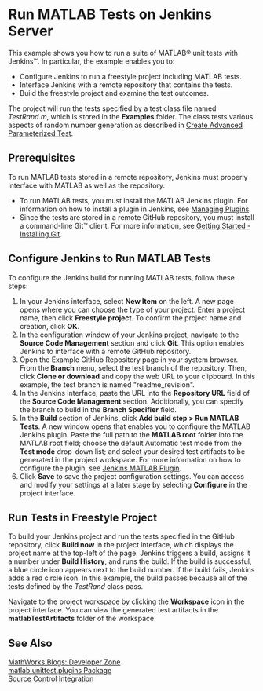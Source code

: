 # Run MATLAB Tests on Jenkins Server

This example shows you how to run a suite of MATLAB&reg; unit tests with Jenkins&trade;. In particular, the example enables you to:

* Configure Jenkins to run a freestyle project including MATLAB tests.
* Interface Jenkins with a remote repository that contains the tests.
* Build the freestyle project and examine the test outcomes.

The project will run the tests specified by a test class file named *TestRand.m*, which is stored in the **Examples** folder. The class tests various aspects of random number generation as described in [Create Advanced Parameterized Test](https://www.mathworks.com/help/matlab/matlab_prog/create-advanced-parameterized-test.html).

## Prerequisites
To run MATLAB tests stored in a remote repository, Jenkins must properly interface with MATLAB as well as the repository.
* To run MATLAB tests, you must install the MATLAB Jenkins plugin. For information on how to install a plugin in Jenkins, see [Managing Plugins](https://jenkins.io/doc/book/managing/plugins/).
* Since the tests are stored in a remote GitHub repository, you must install a command-line Git™ client. For more information, see [Getting Started - Installing Git](https://git-scm.com/book/en/v2/Getting-Started-Installing-Git).

## Configure Jenkins to Run MATLAB Tests
To configure the Jenkins build for running MATLAB tests, follow these steps:
1. In your Jenkins interface, select **New Item** on the left. A new page opens where you can choose the type of your project. Enter a project name, then click **Freestyle project**. To confirm the project name and creation, click **OK**.
2. In the configuration window of your Jenkins project, navigate to the **Source Code Management** section and click **Git**. This option enables Jenkins to interface with a remote GitHub repository.
3. Open the Example GitHub Repository page in your system browser. From the **Branch** menu, select the test branch of the repository. Then, click **Clone or download** and copy the web URL to your clipboard. In this example, the test branch is named "readme_revision".
4. In the Jenkins interface, paste the URL into the **Repository URL** field of the **Source Code Management** section. Additionally, you can specify the branch to build in the **Branch Specifier** field.
5. In the **Build** section of Jenkins, click **Add build step > Run MATLAB Tests**. A new window opens that enables you to configure the MATLAB Jenkins plugin. Paste the full path to the **MATLAB root** folder into the MATLAB root field; choose the default Automatic test mode from the **Test mode** drop-down list; and select your desired test artifacts to be generated in the project wrokspace. For more information on how to configure the plugin, see [Jenkins MATLAB Plugin](https://github.com/jenkinsci/matlab-plugin).
6. Click **Save** to save the project configuration settings. You can access and modify your settings at a later stage by selecting **Configure** in the project interface.

## Run Tests in Freestyle Project
To build your Jenkins project and run the tests specified in the GitHub repository, click **Build now** in the project interface, which displays the project name at the top-left of the page. Jenkins triggers a build, assigns it a number under **Build History**, and runs the build. If the build is successful, a blue circle icon appears next to the build number. If the build fails, Jenkins adds a red circle icon. In this example, the build passes because all of the tests defined by the *TestRand* class pass.

Navigate to the project workspace by clicking the **Workspace** icon in the project interface. You can view the generated test artifacts in the **matlabTestArtifacts** folder of the workspace.


## See Also
[MathWorks Blogs: Developer Zone](https://blogs.mathworks.com/developer/category/continuous-integration/)<br/>
[matlab.unittest.plugins Package](https://www.mathworks.com/help/matlab/ref/matlab.unittest.plugins-package.html)<br/>
[Source Control Integration](https://www.mathworks.com/help/matlab/source-control.html)
